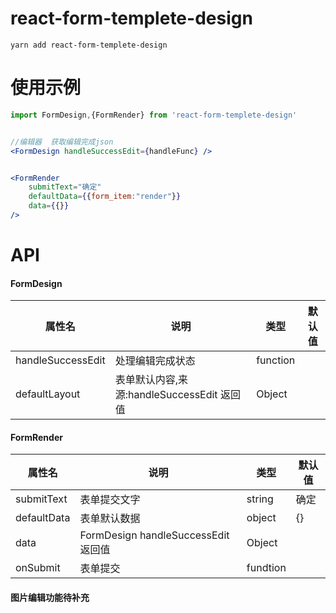 # react-form-templete-design

```shell script
yarn add react-form-templete-design
```

# 使用示例

```jsx
import FormDesign,{FormRender} from 'react-form-templete-design'


//编辑器  获取编辑完成json
<FormDesign handleSuccessEdit={handleFunc} />


<FormRender
    submitText="确定"
    defaultData={{form_item:"render"}}
    data={{}}
/>


```

# API

#### FormDesign

| 属性名            | 说明                                       | 类型     | 默认值 |
| ----------------- | ------------------------------------------ | -------- | ------ |
| handleSuccessEdit | 处理编辑完成状态                           | function |        |
| defaultLayout     | 表单默认内容,来源:handleSuccessEdit 返回值 | Object   |        |

#### FormRender

| 属性名      | 说明                                | 类型     | 默认值 |
| ----------- | ----------------------------------- | -------- | ------ |
| submitText  | 表单提交文字                        | string   | 确定   |
| defaultData | 表单默认数据                        | object   | {}     |
| data        | FormDesign handleSuccessEdit 返回值 | Object   |        |
| onSubmit    | 表单提交                            | fundtion |        |

#### 图片编辑功能待补充
